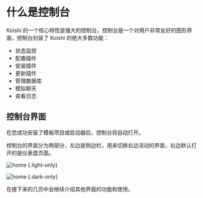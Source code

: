 # 什么是控制台

Koishi 的一个核心特性是强大的控制台，控制台是一个对用户非常友好的图形界面，控制台封装了 Koishi 的绝大多数功能：

- 状态监控
- 配置插件
- 安装插件
- 更新插件
- 管理数据库
- 模拟聊天
- 查看日志

## 控制台界面

在您成功安装了模板项目或启动器后，控制台将自动打开。

控制台的界面分为两部分，左边是侧边栏，用来切换右边活动的界面，右边默认打开的是仪表盘页面。

![home](/console/status_light.webp) {.light-only}

![home](/console/status_dark.webp) {.dark-only}

在接下来的几页中会继续介绍其他界面的功能和使用。
